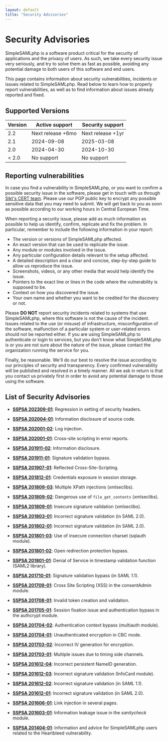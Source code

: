 ```yaml
---
layout: default
title: "Security Advisories"
---
```

# Security Advisories

SimpleSAMLphp is a software product critical for the security of applications and the privacy of users. As such, we take
every security issue very seriously, and try to solve them as fast as possible, avoiding any potential damage to both
users of this software and end users.

This page contains information about security vulnerabilities, incidents or issues related to SimpleSAMLphp. Read below
to learn how to properly report vulnerabilities, as well as to find information about issues already reported and fixed.

## Supported Versions

<table class="tg">
<thead>
  <tr>
    <th class="tg-0pky">Version</th>
    <th class="tg-0pky">Active support</th>
    <th class="tg-0pky">Security support</th>
  </tr>
</thead>
<tbody>
  <tr>
    <td class="tg-d52n">2.2</td>
    <td class="tg-d52n">Next release +6mo</td>
    <td class="tg-d52n">Next release +1yr</td>
  </tr>
  <tr>
    <td class="tg-3wb8">2.1</td>
    <td class="tg-tw5s">2024-09-08</td>
    <td class="tg-d52n">2025-03-08</td>
  </tr>
  <tr>
    <td class="tg-3wb8">2.0</td>
    <td class="tg-tw5s">2024-04-30</td>
    <td class="tg-3wb8">2024-10-30</td>
  </tr>
  <tr>
    <td class="tg-tw5s">&lt; 2.0</td>
    <td class="tg-tw5s">No support</td>
    <td class="tg-tw5s">No support</td>
  </tr>
</tbody>
</table>

## Reporting vulnerabilities

In case you find a vulnerability in SimpleSAMLphp, or you want to confirm a possible security issue in the software,
please get in touch with us through [Sikt's CERT team](https://sikt.no/abuse). Please use our PGP public key
to encrypt any possible sensitive data that you may need to submit. We will get back to you as soon as possible
according to our working hours in Central European Time.

When reporting a security issue, please add as much information as possible to help us identify, confirm, replicate and
fix the problem. In particular, remember to include the following information in your report:

* The version or versions of SimpleSAMLphp affected.
* An exact version that can be used to replicate the issue.
* Any module or modules involved in the issue.
* Any particular configuration details relevant to the setup affected.
* A detailed description and a clear and concise, step-by-step guide to allow us reproduce the issue.
* Screenshots, videos, or any other media that would help identify the issue.
* Pointers to the exact line or lines in the code where the vulnerability is supposed to be.
* Context on how you discovered the issue.
* Your own name and whether you want to be credited for the discovery or not.

Please **DO NOT** report security incidents related to systems that use SimpleSAMLphp, where this software is not the
cause of the incident. Issues related to the use (or misuse) of infrastructure, misconfiguration of the software,
malfunction of a particular system or user-related errors should not be reported either. If you are using SimpleSAMLphp
to authenticate or login to services, but you don't know what SimpleSAMLphp is or you are not sure about the nature of
the issue, please contact the organization running the service for you.

Finally, be reasonable. We'll do our best to resolve the issue according to our principles of security and transparency.
Every confirmed vulnerability will be published and resolved in a timely manner. All we ask in return is that you
contact us privately first in order to avoid any potential damage to those using the software.

## List of Security Advisories

* [**SSPSA 202309-01**](/security/202309-01): Regression in setting of security headers.

* [**SSPSA 202004-01**](/security/202004-01): Information disclosure of source code.

* [**SSPSA 202001-02**](/security/202001-02): Log injection.

* [**SSPSA 202001-01**](/security/202001-01): Cross-site scripting in error reports.

* [**SSPSA 201911-02**](/security/201911-02): Information disclosure.

* [**SSPSA 201911-01**](/security/201911-01): Signature validation bypass.

* [**SSPSA 201907-01**](/security/201907-01): Reflected Cross-Site-Scripting.

* [**SSPSA 201812-01**](/security/201812-01): Credentials exposure in session storage.

* [**SSPSA 201809-03**](/security/201809-03): Multiple XPath injections (xmlseclibs).

* [**SSPSA 201809-02**](/security/201809-02): Dangerous use of `file_get_contents` (xmlseclibs).

* [**SSPSA 201809-01**](/security/201809-01): Insecure signature validation (xmlseclibs).

* [**SSPSA 201803-01**](/security/201803-01): Incorrect signature validation (in SAML 2.0).

* [**SSPSA 201802-01**](/security/201802-01): Incorrect signature validation (in SAML 2.0).

* [**SSPSA 201801-03**](/security/201801-03): Use of insecure connection charset (sqlauth module).

* [**SSPSA 201801-02**](/security/201801-02): Open redirection protection bypass.

* [**SSPSA 201801-01**](/security/201801-01): Denial of Service in timestamp validation function (SAML2 library).

* [**SSPSA 201710-01**](/security/201710-01): Signature validation bypass (in SAML 1.1).

* [**SSPSA 201709-01**](/security/201709-01): Cross Site Scripting (XSS) in the consentAdmin module.

* [**SSPSA 201708-01**](/security/201708-01): Invalid token creation and validation.

* [**SSPSA 201705-01**](/security/201705-01): Session fixation issue and authentication bypass in the authcrypt module.

* [**SSPSA 201704-02**](/security/201704-02): Authentication context bypass (multiauth module).

* [**SSPSA 201704-01**](/security/201704-01): Unauthenticated encryption in CBC mode.

* [**SSPSA 201703-02**](/security/201703-02): Incorrect IV generation for encryption.

* [**SSPSA 201703-01**](/security/201703-01): Multiple issues due to timing side channels.

* [**SSPSA 201612-04**](/security/201612-04): Incorrect persistent NameID generation.

* [**SSPSA 201612-03**](/security/201612-03): Incorrect signature validation (InfoCard module).

* [**SSPSA 201612-02**](/security/201612-02): Incorrect signature validation (in SAML 1.1).

* [**SSPSA 201612-01**](/security/201612-01): Incorrect signature validation (in SAML 2.0).

* [**SSPSA 201606-01**](/security/201606-01): Link injection in several pages.

* [**SSPSA 201603-01**](/security/201603-01): Information leakage issue in the *sanitycheck*
module.

* [**SSPSA 201404-01**](/security/201404-01): Information and advice for SimpleSAMLphp users related
to the Heartbleed vulnerability.
